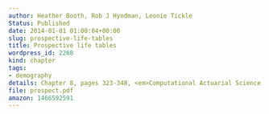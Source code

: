 ```yaml
---
author: Heather Booth, Rob J Hyndman, Leonie Tickle
Status: Published
date: 2014-01-01 01:00:04+00:00
slug: prospective-life-tables
title: Prospective life tables
wordpress_id: 2268
kind: chapter
tags:
- demography
details: Chapter 8, pages 323-348, <em>Computational Actuarial Science with R</em>, Chapman and Hall/CRC. edited by Arthur Charpentier
file: prospect.pdf
amazon: 1466592591
---
```

